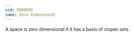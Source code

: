 ```yaml
---
uid: P000050
name: Zero Dimensional
---
```

A space is zero dimensional if it has a basis of clopen sets.

